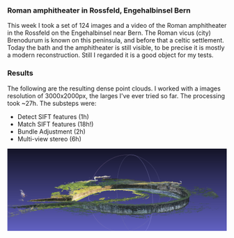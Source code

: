 ### Roman amphitheater in Rossfeld, Engehalbinsel Bern
This week I took a set of 124 images and a video of the Roman amphitheater in the Rossfeld on the Engehalbinsel near Bern. The Roman vicus (city) Brenodurum is known on this peninsula, and before that a celtic settlement. Today the bath and the amphitheater is still visible, to be precise it is mostly a modern reconstruction. Still I regarded it is a good object for my tests.
### Results
The following are the resulting dense point clouds. I worked with a images resolution of 3000x2000px, the larges I've ever tried so far. The processing took ~27h. The substeps were:
* Detect SIFT features (1h)
* Match SIFT features (18h!)
* Bundle Adjustment (2h)
* Multi-view stereo (6h)

![Overview of remains of the Roman amphitheater in Rossfeld, Bern](https://github.com/DRONARCHers/DRONARCH/blob/master/results/09_01_15/overview.png)